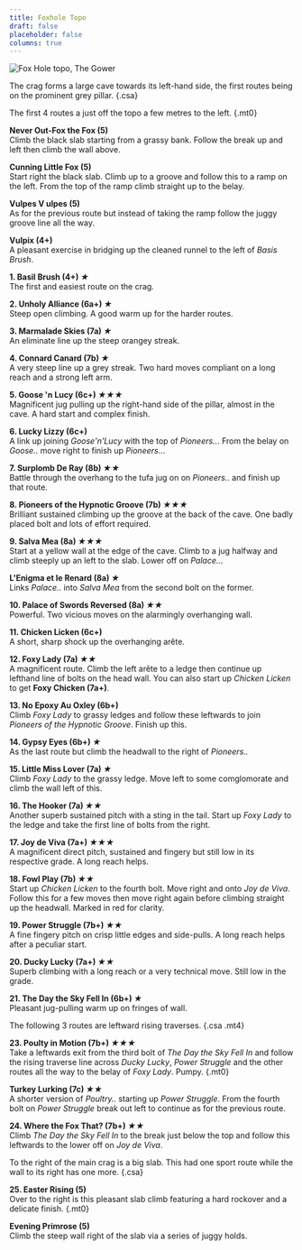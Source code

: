 ```yaml
---
title: Foxhole Topo
draft: false
placeholder: false
columns: true
---
```


![Fox Hole topo, The Gower](/img/south-wales/the-gower/foxhole-topo.jpg)

The crag forms a large cave towards its left-hand side, the first routes being on the prominent grey pillar.
{.csa}

The first 4 routes a just off the topo a few metres to the left.
{.mt0}

**Never Out-Fox the Fox (5)**  
Climb the black slab starting from a grassy bank. Follow the break up and left then climb the wall above.

**Cunning Little Fox (5)**  
Start right the black slab. Climb up to a groove and follow this to a ramp on the left. From the top of the ramp climb straight up to the belay.

**Vulpes V ulpes (5)**  
As for the previous route but instead of taking the ramp follow the juggy groove line all the way.

**Vulpix (4+)**  
A pleasant exercise in bridging up the cleaned runnel to the left of *Basis Brush*.

**1. Basil Brush (4+) *★***  
The first and easiest route on the crag.

**2. Unholy Alliance (6a+) *★***  
Steep open climbing. A good warm up for the harder routes.

**3. Marmalade Skies (7a) *★***  
An eliminate line up the steep orangey streak.

**4. Connard Canard (7b) *★***  
A very steep line up a grey streak. Two hard moves compliant on a long reach and a strong left arm.

**5. Goose 'n Lucy (6c+) *★★★***  
Magnificent jug pulling up the right-hand side of the pillar, almost in the cave. A hard start and complex finish. 

**6. Lucky Lizzy (6c+)**  
A link up joining *Goose'n'Lucy* with the top of *Pioneers..*. From the belay on *Goose..* move right to finish up *Pioneers..*.

**7. Surplomb De Ray (8b)  *★★***  
Battle through the overhang to the tufa jug on on *Pioneers..* and finish up that route.

**8. Pioneers of the Hypnotic Groove (7b) *★★★***  
Brilliant sustained climbing up the groove at the back of the cave. One badly placed bolt and lots of effort required.

**9. Salva Mea (8a) *★★★***  
Start at a yellow wall at the edge of the cave. Climb to a jug halfway and climb steeply up an left to the slab. Lower off on *Palace..*.

**L'Enigma et le Renard (8a) *★***  
Links *Palace..* into *Salva Mea* from the second bolt on the former.


**10. Palace of Swords Reversed (8a) *★★***  
Powerful. Two vicious moves on the alarmingly overhanging wall.

**11. Chicken Licken (6c+)**  
A short, sharp shock up the overhanging arête.

**12. Foxy Lady (7a) *★★***  
A magnificent route. Climb the left arête to a ledge then continue up lefthand line of bolts on the head wall. You can also start up *Chicken Licken* to get **Foxy Chicken (7a+)**.

**13. No Epoxy Au Oxley (6b+)**  
Climb *Foxy Lady* to grassy ledges and follow these leftwards to join *Pioneers of the Hypnotic Groove*. Finish up this.

**14. Gypsy Eyes (6b+) *★***  
As the last route but climb the headwall to the right of *Pioneers..*

**15. Little Miss Lover (7a) *★***  
Climb *Foxy Lady* to the grassy ledge. Move left to some comglomorate and climb the wall left of this.

**16. The Hooker (7a) *★★***  
Another superb sustained pitch with a sting in the tail. Start up *Foxy Lady* to the ledge and take the first line of bolts from the right. 

**17. Joy de Viva (7a+) *★★★***  
A magnificent direct pitch, sustained and fingery but still low in its respective grade. A long reach helps.

**18. Fowl Play (7b) *★★***  
Start up *Chicken Licken* to the fourth bolt. Move right and onto *Joy de Viva*. Follow this for a few moves then move right again before climbing straight up the headwall. Marked in red for clarity.

**19. Power Struggle (7b+) *★★***  
A fine fingery pitch on crisp little edges and side-pulls. A long reach helps after a peculiar start.

**20. Ducky Lucky (7a+) *★★***  
Superb climbing with a long reach or a very technical move. Still low in the grade.


**21. The Day the Sky Fell In (6b+) *★***  
Pleasant jug-pulling warm up on fringes of wall.

The following 3 routes are leftward rising traverses.
{.csa .mt4}

**23. Poulty in Motion (7b+) *★★★***  
Take a leftwards exit from the third bolt of *The Day the Sky Fell In* and follow the rising traverse line across *Ducky Lucky*, *Power Struggle* and the other routes all the way to the belay of *Foxy Lady*. Pumpy.
{.mt0}

**Turkey Lurking (7c) *★★***  
A shorter version of *Poultry..* starting up *Power Struggle*. From the fourth bolt on *Power Struggle* break out left to continue as for the previous route.

**24. Where the Fox That? (7b+) *★★***  
Climb *The Day the Sky Fell In* to the break just below the top and follow this leftwards to the lower off on *Joy de Viva*.

To the right of the main crag is a big slab. This had one sport route while the wall to its right has one more.
{.csa}

**25. Easter Rising (5)**  
Over to the right is this pleasant slab climb featuring a hard rockover and a delicate finish.
{.mt0}

**Evening Primrose (5)**  
Climb the steep wall right of the slab via a series of juggy holds.
